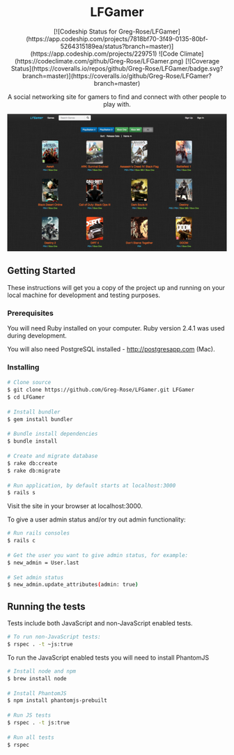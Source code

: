 <h1 align="center">
  LFGamer
</h1>

<p align="center">
[![Codeship Status for Greg-Rose/LFGamer](https://app.codeship.com/projects/7818bf70-3f49-0135-80bf-5264315189ea/status?branch=master)](https://app.codeship.com/projects/229751)
![Code Climate](https://codeclimate.com/github/Greg-Rose/LFGamer.png)
[![Coverage Status](https://coveralls.io/repos/github/Greg-Rose/LFGamer/badge.svg?branch=master)](https://coveralls.io/github/Greg-Rose/LFGamer?branch=master)
</p>

<p align="center">
  A social networking site for gamers to find and connect with other people to play with.
</p>

![alt text](/demo-screenshot.png "Demo Screenshot")

## Getting Started

These instructions will get you a copy of the project up and running on your local machine for development and testing purposes.

### Prerequisites

You will need Ruby installed on your computer. Ruby version 2.4.1 was used during development.

You will also need PostgreSQL installed - http://postgresapp.com (Mac).

### Installing

```bash
# Clone source
$ git clone https://github.com/Greg-Rose/LFGamer.git LFGamer
$ cd LFGamer

# Install bundler
$ gem install bundler

# Bundle install dependencies
$ bundle install

# Create and migrate database
$ rake db:create
$ rake db:migrate

# Run application, by default starts at localhost:3000
$ rails s

```

Visit the site in your browser at localhost:3000.

To give a user admin status and/or try out admin functionality:

```bash
# Run rails consoles
$ rails c

# Get the user you want to give admin status, for example:
$ new_admin = User.last

# Set admin status
$ new_admin.update_attributes(admin: true)
```

## Running the tests

Tests include both JavaScript and non-JavaScript enabled tests.

```bash
# To run non-JavaScript tests:
$ rspec . -t ~js:true
```

To run the JavaScript enabled tests you will need to install PhantomJS

```bash
# Install node and npm
$ brew install node

# Install PhantomJS
$ npm install phantomjs-prebuilt

# Run JS tests
$ rspec . -t js:true

# Run all tests
$ rspec
```
